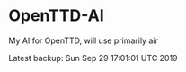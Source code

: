 # OpenTTD-AI
My AI for OpenTTD, will use primarily air

Latest backup: Sun Sep 29 17:01:01 UTC 2019
